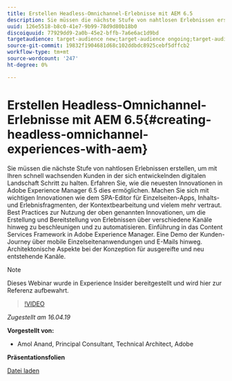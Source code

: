 ```yaml
---
title: Erstellen Headless-Omnichannel-Erlebnisse mit AEM 6.5
description: Sie müssen die nächste Stufe von nahtlosen Erlebnissen erstellen, um mit Ihren schnell wachsenden Kunden in der sich entwickelnden digitalen Landschaft Schritt zu halten. Erfahren Sie, wie die neuesten Innovationen in Adobe Experience Manager 6.5 dies ermöglichen. Machen Sie sich mit wichtigen Innovationen wie dem SPA-Editor für Einzelseiten-Apps, Inhalts- und Erlebnisfragmenten, der Kontextbearbeitung und vielem mehr vertraut. Best Practices zur Nutzung der oben genannten Innovationen, um die Erstellung und Bereitstellung von Erlebnissen über verschiedene Kanäle hinweg zu beschleunigen und zu automatisieren. Einführung in das Content Services Framework in Adobe Experience Manager. Eine Demo der Kunden-Journey über mobile Einzelseitenanwendungen und E-Mails hinweg. Architektonische Aspekte bei der Konzeption für ausgereifte und neu entstehende Kanäle.
uuid: 126e5518-b8c0-41e7-9b99-78d9d80b18b0
discoiquuid: 77929dd9-2a0b-45e2-bffb-7a6e6ac1d9bd
targetaudience: target-audience new;target-audience ongoing;target-audience upgrader
source-git-commit: 19832f1904681d68c102ddbdc8925cebf5dffcb2
workflow-type: tm+mt
source-wordcount: '247'
ht-degree: 0%

---
```



# Erstellen Headless-Omnichannel-Erlebnisse mit AEM 6.5{#creating-headless-omnichannel-experiences-with-aem}

Sie müssen die nächste Stufe von nahtlosen Erlebnissen erstellen, um mit Ihren schnell wachsenden Kunden in der sich entwickelnden digitalen Landschaft Schritt zu halten. Erfahren Sie, wie die neuesten Innovationen in Adobe Experience Manager 6.5 dies ermöglichen. Machen Sie sich mit wichtigen Innovationen wie dem SPA-Editor für Einzelseiten-Apps, Inhalts- und Erlebnisfragmenten, der Kontextbearbeitung und vielem mehr vertraut. Best Practices zur Nutzung der oben genannten Innovationen, um die Erstellung und Bereitstellung von Erlebnissen über verschiedene Kanäle hinweg zu beschleunigen und zu automatisieren. Einführung in das Content Services Framework in Adobe Experience Manager. Eine Demo der Kunden-Journey über mobile Einzelseitenanwendungen und E-Mails hinweg. Architektonische Aspekte bei der Konzeption für ausgereifte und neu entstehende Kanäle.

>[!NOTE]
>
>Dieses Webinar wurde in Experience Insider bereitgestellt und wird hier zur Referenz aufbewahrt.

>[!VIDEO](https://video.tv.adobe.com/v/27088/?quality=9)

*Zugestellt am 16.04.19*

**Vorgestellt von:**

* Amol Anand, Principal Consultant, Technical Architect, Adobe

**Präsentationsfolien**

[Datei laden](assets/headless-omnichannelwebinar04162019.pdf)
